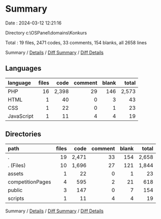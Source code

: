 # Summary

Date : 2024-03-12 12:21:16

Directory c:\\OSPanel\\domains\\Konkurs

Total : 19 files,  2471 codes, 33 comments, 154 blanks, all 2658 lines

Summary / [Details](details.md) / [Diff Summary](diff.md) / [Diff Details](diff-details.md)

## Languages
| language | files | code | comment | blank | total |
| :--- | ---: | ---: | ---: | ---: | ---: |
| PHP | 16 | 2,398 | 29 | 146 | 2,573 |
| HTML | 1 | 40 | 0 | 3 | 43 |
| CSS | 1 | 22 | 0 | 1 | 23 |
| JavaScript | 1 | 11 | 4 | 4 | 19 |

## Directories
| path | files | code | comment | blank | total |
| :--- | ---: | ---: | ---: | ---: | ---: |
| . | 19 | 2,471 | 33 | 154 | 2,658 |
| . (Files) | 10 | 1,696 | 27 | 121 | 1,844 |
| assets | 1 | 22 | 0 | 1 | 23 |
| competitionPages | 4 | 595 | 2 | 21 | 618 |
| public | 3 | 147 | 0 | 7 | 154 |
| scripts | 1 | 11 | 4 | 4 | 19 |

Summary / [Details](details.md) / [Diff Summary](diff.md) / [Diff Details](diff-details.md)
